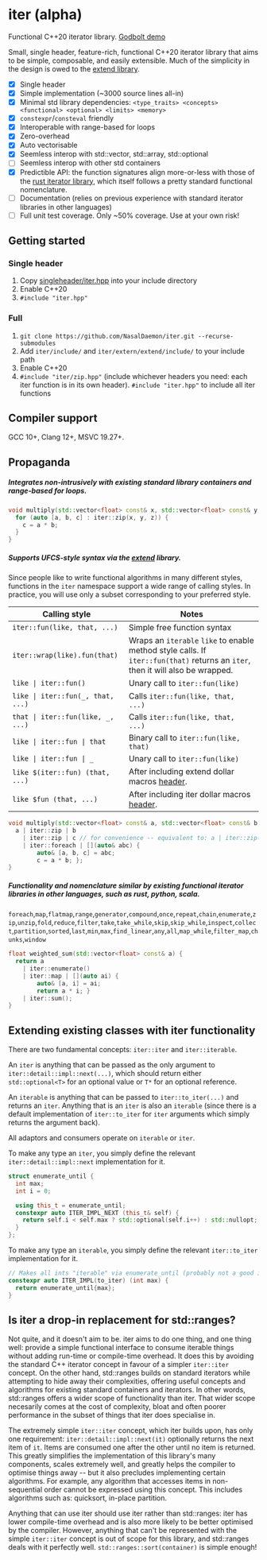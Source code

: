 # iter (alpha)
Functional C++20 iterator library.
[Godbolt demo](https://godbolt.org/#g:!((g:!((g:!((h:codeEditor,i:(fontScale:14,fontUsePx:'0',j:1,lang:c%2B%2B,selection:(endColumn:1,endLineNumber:29,positionColumn:1,positionLineNumber:29,selectionStartColumn:1,selectionStartLineNumber:29,startColumn:1,startLineNumber:29),source:'%23include+%22https://tinyurl.com/libiter%22%0A%0A%23include+%3Carray%3E%0A%0A//+Auto-vectorized+/+zero-overhead%0A//+Interop+with+std::array%0A//+Interop+with+range-based+for+loop%0A%0Avoid+multiply(std::array%3Cfloat,+64%3E+const%26+x,+std::array%3Cfloat,+64%3E+const%26+y,+std::array%3Cfloat,+64%3E%26+z)+%7B%0A++for+(auto+%5Ba,+b,+c%5D+:+iter::zip(x,+y,+z))+%7B%0A++++c+%3D+a+*+b%3B%0A++%7D%0A%7D%0A%0A//+Pipe+syntax%0A//+Still+auto-vectorized%0A%0Afloat+weighted_sum(std::array%3Cfloat,+64%3E+const%26+a)+%7B%0A++return+a%0A++++%7C+iter::enumerate()%0A++++%7C+iter::map+%7C+%5B%5D(auto+ai)+%7B%0A++++++++auto%26+%5Ba,+i%5D+%3D+ai%3B%0A++++++++return+a+*+i%3B+%7D%0A++++%7C+iter::sum()%3B%0A%7D%0A%0Ausing+namespace+iter%3B%0Ausing+namespace+xtd::literals%3B%0A%0A//+Constexpr+friendly%0A%0Astatic+constexpr+int+sum_0_to_9+%3D+indices+%7C+take(_,+10)+%7C+sum()%3B%0Astatic_assert(sum_0_to_9+%3D%3D+45)%3B'),l:'5',n:'0',o:'C%2B%2B+source+%231',t:'0')),k:52.80187823291271,l:'4',n:'0',o:'',s:0,t:'0'),(g:!((g:!((h:compiler,i:(compiler:g103,filters:(b:'0',binary:'1',commentOnly:'0',demangle:'0',directives:'0',execute:'1',intel:'0',libraryCode:'0',trim:'1'),fontScale:14,fontUsePx:'0',j:1,lang:c%2B%2B,libs:!(),options:'-std%3Dc%2B%2B20+-Ofast',selection:(endColumn:1,endLineNumber:1,positionColumn:1,positionLineNumber:1,selectionStartColumn:1,selectionStartLineNumber:1,startColumn:1,startLineNumber:1),source:1),l:'5',n:'0',o:'x86-64+gcc+10.3+(Editor+%231,+Compiler+%231)+C%2B%2B',t:'0')),k:47.19812176708729,l:'4',m:50,n:'0',o:'',s:0,t:'0'),(g:!((h:output,i:(compiler:1,editor:1,fontScale:14,fontUsePx:'0',wrap:'1'),l:'5',n:'0',o:'%231+with+x86-64+gcc+10.3',t:'0')),header:(),l:'4',m:50,n:'0',o:'',s:0,t:'0')),k:47.19812176708729,l:'3',n:'0',o:'',t:'0')),l:'2',n:'0',o:'',t:'0')),version:4)

Small, single header, feature-rich, functional C++20 iterator library that aims to be simple, composable, and easily extensible. Much of the simplicity in the design is owed to the [extend library](https://github.com/NasalDaemon/extend).

- [x] Single header
- [x] Simple implementation (~3000 source lines all-in)
- [x] Minimal std library dependencies: `<type_traits> <concepts> <functional> <optional> <limits> <memory>`
- [x] `constexpr`/`consteval` friendly
- [x] Interoperable with range-based for loops
- [x] Zero-overhead
- [x] Auto vectorisable
- [x] Seemless interop with std::vector, std::array, std::optional
- [ ] Seemless interop with other std containers
- [x] Predictible API: the function signatures align more-or-less with those of the [rust iterator library](https://doc.rust-lang.org/std/iter/trait.Iterator.html), which itself follows a pretty standard functional nomenclature.
- [ ] Documentation (relies on previous experience with standard iterator libraries in other languages)
- [ ] Full unit test coverage. Only ~50% coverage. Use at your own risk!

## Getting started

### Single header
1. Copy [singleheader/iter.hpp](https://github.com/NasalDaemon/iter/blob/main/singleheader/iter.hpp) into your include directory
1. Enable C++20
1. `#include "iter.hpp"`
### Full
1. `git clone https://github.com/NasalDaemon/iter.git --recurse-submodules`
1. Add `iter/include/` and `iter/extern/extend/include/` to your include path
1. Enable C++20
1. `#include "iter/zip.hpp"` (include whichever headers you need: each iter function is in its own header). `#include "iter.hpp"` to include all iter functions

## Compiler support

GCC 10+, Clang 12+, MSVC 19.27+.

## Propaganda

##### Integrates non-intrusively with existing standard library containers and range-based for loops.
```c++
void multiply(std::vector<float> const& x, std::vector<float> const& y, std::vector<float>& z) {
  for (auto [a, b, c] : iter::zip(x, y, z)) {
    c = a * b;
  }
}
```
##### Supports UFCS-style syntax via the [extend](https://github.com/NasalDaemon/extend) library.

Since people like to write functional algorithms in many different styles, functions in the `iter` namespace support a wide range of calling styles. In practice, you will use only a subset corresponding to your preferred style.

|Calling style|Notes|
|--|--|
| `iter::fun(like, that, ...)` | Simple free function syntax|
| `iter::wrap(like).fun(that)` | Wraps an `iterable` `like` to enable method style calls. If `iter::fun(that)` returns an `iter`, then it will also be wrapped. |
| <code>like &#124; iter::fun()</code> | Unary call to `iter::fun(like)` |
| <code>like &#124; iter::fun(_, that, ...)</code> | Calls `iter::fun(like, that, ...)` |
| <code>that &#124; iter::fun(like, _, ...)</code> | Calls `iter::fun(like, that, ...)` |
| <code>like &#124; iter::fun &#124; that</code> | Binary call to `iter::fun(like, that)` |
| <code>like &#124; iter::fun &#124; _</code> | Unary call to `iter::fun(like)` |
| `like $(iter::fun) (that, ...)` | After including extend dollar macros [header](https://github.com/NasalDaemon/extend/blob/main/include/extend/dollar_macros/define.hpp). |
| `like $fun (that, ...)` | After including iter dollar macros [header](https://github.com/NasalDaemon/iter/blob/main/include/iter/dollar_macros/define.hpp). |

```c++
void multiply(std::vector<float> const& a, std::vector<float> const& b, std::vector<float>& c) {
  a | iter::zip | b
    | iter::zip | c // for convenience -- equivalent to: a | iter::zip(_, b, c)
    | iter::foreach | [](auto& abc) {
        auto& [a, b, c] = abc;
        c = a * b; };
}
```
##### Functionality and nomenclature similar by existing functional iterator libraries in other languages, such as rust, python, scala.

`foreach`,`map`,`flatmap`,`range`,`generator`,`compound`,`once`,`repeat`,`chain`,`enumerate`,`zip`,`unzip`,`fold`,`reduce`,`filter`,`take`,`take_while`,`skip`,`skip_while`,`inspect`,`collect`,`partition`,`sorted`,`last`,`min`,`max`,`find_linear`,`any`,`all`,`map_while`,`filter_map`,`chunks`,`window`

```c++
float weighted_sum(std::vector<float> const& a) {
  return a
    | iter::enumerate()
    | iter::map | [](auto ai) {
        auto& [a, i] = ai;
        return a * i; }
    | iter::sum();
}
```

## Extending existing classes with iter functionality

There are two fundamental concepts: `iter::iter` and `iter::iterable`.

An `iter` is anything that can be passed as the only argument to `iter::detail::impl::next(...)`, which should return either `std::optional<T>` for an optional value or `T*` for an optional reference.

An `iterable` is anything that can be passed to `iter::to_iter(...)` and returns an `iter`. Anything that is an `iter` is also an `iterable` (since there is a default implementation of `iter::to_iter` for `iter` arguments which simply returns the argument back).

All adaptors and consumers operate on `iterable` or `iter`.

To make any type an `iter`, you simply define the relevant `iter::detail::impl::next` implementation for it.

```c++
struct enumerate_until {
  int max;
  int i = 0;

  using this_t = enumerate_until;
  constexpr auto ITER_IMPL_NEXT (this_t& self) {
    return self.i < self.max ? std::optional(self.i++) : std::nullopt;
  }
};
```

To make any type an `iterable`, you simply define the relevant `iter::to_iter` implementation for it.

```c++
// Makes all ints "iterable" via enumerate_until (probably not a good idea)
constexpr auto ITER_IMPL(to_iter) (int max) {
  return enumerate_until{max};
}
```

## Is iter a drop-in replacement for std::ranges?

Not quite, and it doesn't aim to be. iter aims to do one thing, and one thing well: provide a simple functional interface to consume iterable things without adding run-time or compile-time overhead. It does this by avoiding the standard C++ iterator concept in favour of a simpler `iter::iter` concept. On the other hand, std::ranges builds on standard iterators while attempting to hide away their complexities, offering useful concepts and algorithms for existing standard containers and iterators. In other words, std::ranges offers a wider scope of functionality than iter. That wider scope necesarily comes at the cost of complexity, bloat and often poorer performance in the subset of things that iter does specialise in.

The extremely simple `iter::iter` concept, which iter builds upon, has only one requirement: `iter::detail::impl::next(it)` optionally returns the next item of `it`. Items are consumed one after the other until no item is returned. This greatly simplifies the implementation of this library's many components, scales extremely well, and greatly helps the compiler to optimise things away -- but it also precludes implementing certain algorithms. For example, any algorithm that accesses items in non-sequential order cannot be expressed using this concept. This includes algorithms such as: quicksort, in-place partition.

Anything that can use iter should use iter rather than std::ranges: iter has lower compile-time overhead and is also more likely to be better optimised by the compiler. However, anything that can't be represented with the simple `iter::iter` concept is out of scope for this library, and std::ranges deals with it perfectly well. `std::ranges::sort(container)` is simple enough!
